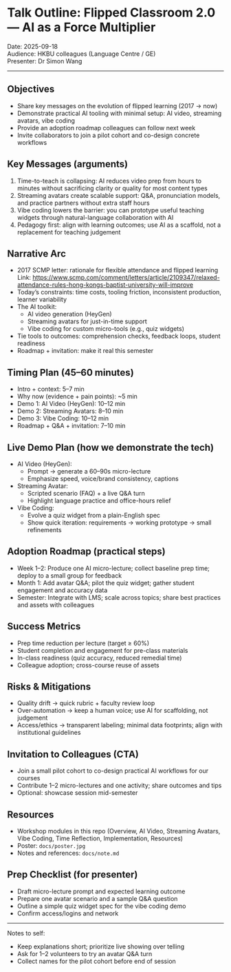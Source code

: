 # Talk Outline: Flipped Classroom 2.0 — AI as a Force Multiplier

Date: 2025-09-18  
Audience: HKBU colleagues (Language Centre / GE)  
Presenter: Dr Simon Wang

---

## Objectives
- Share key messages on the evolution of flipped learning (2017 → now)
- Demonstrate practical AI tooling with minimal setup: AI video, streaming avatars, vibe coding
- Provide an adoption roadmap colleagues can follow next week
- Invite collaborators to join a pilot cohort and co-design concrete workflows

## Key Messages (arguments)
1. Time-to-teach is collapsing: AI reduces video prep from hours to minutes without sacrificing clarity or quality for most content types
2. Streaming avatars create scalable support: Q&A, pronunciation models, and practice partners without extra staff hours
3. Vibe coding lowers the barrier: you can prototype useful teaching widgets through natural-language collaboration with AI
4. Pedagogy first: align with learning outcomes; use AI as a scaffold, not a replacement for teaching judgement

## Narrative Arc
- 2017 SCMP letter: rationale for flexible attendance and flipped learning  
  Link: https://www.scmp.com/comment/letters/article/2109347/relaxed-attendance-rules-hong-kongs-baptist-university-will-improve
- Today’s constraints: time costs, tooling friction, inconsistent production, learner variability
- The AI toolkit: 
  - AI video generation (HeyGen)
  - Streaming avatars for just-in-time support
  - Vibe coding for custom micro-tools (e.g., quiz widgets)
- Tie tools to outcomes: comprehension checks, feedback loops, student readiness
- Roadmap + invitation: make it real this semester

## Timing Plan (45–60 minutes)
- Intro + context: 5–7 min
- Why now (evidence + pain points): ~5 min
- Demo 1: AI Video (HeyGen): 10–12 min
- Demo 2: Streaming Avatars: 8–10 min
- Demo 3: Vibe Coding: 10–12 min
- Roadmap + Q&A + invitation: 7–10 min

## Live Demo Plan (how we demonstrate the tech)
- AI Video (HeyGen):
  - Prompt → generate a 60–90s micro-lecture
  - Emphasize speed, voice/brand consistency, captions
- Streaming Avatar:
  - Scripted scenario (FAQ) + a live Q&A turn
  - Highlight language practice and office-hours relief
- Vibe Coding:
  - Evolve a quiz widget from a plain-English spec
  - Show quick iteration: requirements → working prototype → small refinements

## Adoption Roadmap (practical steps)
- Week 1–2: Produce one AI micro-lecture; collect baseline prep time; deploy to a small group for feedback
- Month 1: Add avatar Q&A; pilot the quiz widget; gather student engagement and accuracy data
- Semester: Integrate with LMS; scale across topics; share best practices and assets with colleagues

## Success Metrics
- Prep time reduction per lecture (target ≥ 60%)
- Student completion and engagement for pre-class materials
- In-class readiness (quiz accuracy, reduced remedial time)
- Colleague adoption; cross-course reuse of assets

## Risks & Mitigations
- Quality drift → quick rubric + faculty review loop
- Over-automation → keep a human voice; use AI for scaffolding, not judgement
- Access/ethics → transparent labeling; minimal data footprints; align with institutional guidelines

## Invitation to Colleagues (CTA)
- Join a small pilot cohort to co-design practical AI workflows for our courses
- Contribute 1–2 micro-lectures and one activity; share outcomes and tips
- Optional: showcase session mid-semester

## Resources
- Workshop modules in this repo (Overview, AI Video, Streaming Avatars, Vibe Coding, Time Reflection, Implementation, Resources)
- Poster: `docs/poster.jpg`
- Notes and references: `docs/note.md`

## Prep Checklist (for presenter)
- Draft micro-lecture prompt and expected learning outcome
- Prepare one avatar scenario and a sample Q&A question
- Outline a simple quiz widget spec for the vibe coding demo
- Confirm access/logins and network

---

Notes to self:
- Keep explanations short; prioritize live showing over telling
- Ask for 1–2 volunteers to try an avatar Q&A turn
- Collect names for the pilot cohort before end of session